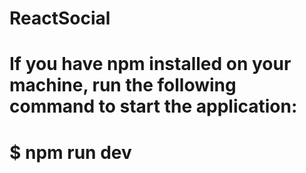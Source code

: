 # ReactSocial

# If you have npm installed on your machine, run the following command to start the application:

# $ npm run dev
